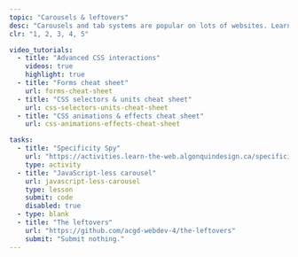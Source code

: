 ```yaml
---
topic: "Carousels & leftovers"
desc: "Carousels and tab systems are popular on lots of websites. Learn to implement a functional and reusable carousel without JavaScript."
clr: "1, 2, 3, 4, 5"

video_tutorials:
  - title: "Advanced CSS interactions"
    videos: true
    highlight: true
  - title: "Forms cheat sheet"
    url: forms-cheat-sheet
  - title: "CSS selectors & units cheat sheet"
    url: css-selectors-units-cheat-sheet
  - title: "CSS animations & effects cheat sheet"
    url: css-animations-effects-cheat-sheet

tasks:
  - title: "Specificity Spy"
    url: "https://activities.learn-the-web.algonquindesign.ca/specificity-spy/"
    type: activity
  - title: "JavaScript-less carousel"
    url: javascript-less-carousel
    type: lesson
    submit: code
    disabled: true
  - type: blank
  - title: "The leftovers"
    url: "https://github.com/acgd-webdev-4/the-leftovers"
    submit: "Submit nothing."
---
```

